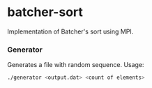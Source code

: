 # batcher-sort
Implementation of Batcher's sort using MPI.

### Generator
Generates a file with random sequence.
Usage:
```sh
./generator <output.dat> <count of elements>
```
